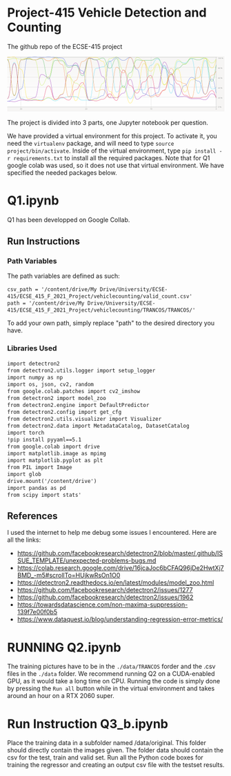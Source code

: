 # Project-415 Vehicle Detection and Counting
The github repo of the ECSE-415 project

![Alt text](CPU_train.png?raw=true "CPU slavery")


The project is divided into 3 parts, one Jupyter notebook per question. 

We have provided a virtual environment for this project. To activate it, you need the `virtualenv` package, and will need to type `source project/bin/activate`. Inside of the virtual environment, type `pip install -r requirements.txt` to install all the required packages. Note that for Q1 google colab was used, so it does not use that virtual environment. We have specified the needed packages below.

# Q1.ipynb
Q1 has been developped on Google Collab.
## Run Instructions
### Path Variables

The path variables are defined as such:


```
csv_path = '/content/drive/My Drive/University/ECSE-415/ECSE_415_F_2021_Project/vehiclecounting/valid_count.csv'
path = '/content/drive/My Drive/University/ECSE-415/ECSE_415_F_2021_Project/vehiclecounting/TRANCOS/TRANCOS/'
```

To add your own path, simply replace "path" to the desired directory you have.

### Libraries Used
```
import detectron2
from detectron2.utils.logger import setup_logger
import numpy as np
import os, json, cv2, random
from google.colab.patches import cv2_imshow
from detectron2 import model_zoo
from detectron2.engine import DefaultPredictor
from detectron2.config import get_cfg
from detectron2.utils.visualizer import Visualizer
from detectron2.data import MetadataCatalog, DatasetCatalog
import torch
!pip install pyyaml==5.1
from google.colab import drive
import matplotlib.image as mpimg
import matplotlib.pyplot as plt
from PIL import Image
import glob
drive.mount('/content/drive')
import pandas as pd
from scipy import stats'
```

## References
I used the internet to help me debug some issues I encountered. Here are all the links:
* https://github.com/facebookresearch/detectron2/blob/master/.github/ISSUE_TEMPLATE/unexpected-problems-bugs.md
* https://colab.research.google.com/drive/16jcaJoc6bCFAQ96jDe2HwtXj7BMD_-m5#scrollTo=HUjkwRsOn1O0
* https://detectron2.readthedocs.io/en/latest/modules/model_zoo.html
* https://github.com/facebookresearch/detectron2/issues/1277
* https://github.com/facebookresearch/detectron2/issues/1962
* https://towardsdatascience.com/non-maxima-suppression-139f7e00f0b5
* https://www.dataquest.io/blog/understanding-regression-error-metrics/

# RUNNING Q2.ipynb
The training pictures have to be in the `./data/TRANCOS` forder and the .csv files in the `./data` folder. We recommend running Q2 on a CUDA-enabled GPU, as it would take a long time on CPU.
Running the code is simply done by pressing the `Run all` button while in the virtual environment and takes around an hour on a RTX 2060 super.

# Run Instruction Q3_b.ipynb
Place the training data in a subfolder named /data/original. This folder should directly contain the images given. The folder data should contain the csv for the test, train and valid set.
Run all the Python code boxes for training the regressor and creating an output csv file with the testset results.
